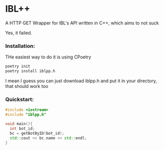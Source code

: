 # IBL++
A HTTP GET Wrapper for IBL's API written in C++, which aims to not suck


Yes, it failed.
### Installation:

THe easiest way to do it is using CPoetry
```sh
poetry init
poetry install iblpp.h
```
I mean I guess you can just download iblpp.h and put it in your directory, that should work too
### Quickstart:

```c++
#include <iostream>
#include "iblpp.h"

void main(){
  int bot_id;
  bc = getBotByID(bot_id);
  std::cout << bc.name << std::endl;
}
```

